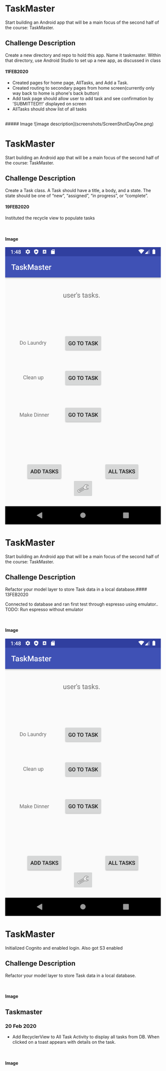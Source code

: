 #  TaskMaster 
<!-- Short summary or background information -->
Start building an Android app that will be a main focus of the second half of the course: TaskMaster.
## Challenge Description
<!-- Description of the challenge -->
Create a new directory and repo to hold this app. Name it taskmaster. Within that directory, use Android Studio to set up a new app, as discussed in class
#### 11FEB2020
<!-- What approach did you take? Why? What is the Big O space/time for this approach? -->


- Created pages for home page, AllTasks, and Add a Task.  
- Created routing to secondary pages from home screen(currently only way back to home is phone's back button)
- Add task page should allow user to add task and see confirmation by 'SUBMITTED!!!' displayed on screen
- AllTasks should show list of all tasks
<br>
##### Image
![image description](screenshots/ScreenShotDayOne.png)




#  TaskMaster 
<!-- Short summary or background information -->
Start building an Android app that will be a main focus of the second half of the course: TaskMaster.
## Challenge Description
<!-- Description of the challenge -->
Create a Task class. A Task should have a title, a body, and a state. The state should be one of “new”, “assigned”, “in progress”, or “complete”.
#### 19FEB2020
<!-- What approach did you take? Why? What is the Big O space/time for this approach? -->

Instituted the recycle view to populate tasks 

<br>

#### Image
![image description](screenshots/ScreenshotDayThree.png)



#  TaskMaster 
<!-- Short summary or background information -->
Start building an Android app that will be a main focus of the second half of the course: TaskMaster.
## Challenge Description
<!-- Description of the challenge -->
Refactor your model layer to store Task data in a local database.#### 13FEB2020
<!-- What approach did you take? Why? What is the Big O space/time for this approach? -->

Connected to database and ran first test through espresso using emulator..
TODO: Run espresso without emulator

<br>

#### Image
![image description](screenshots/ScreenshotDayThree.png)



#  TaskMaster 
<!-- Short summary or background information -->
Initialized Cognito and enabled login.  Also got S3 enabled
## Challenge Description
<!-- Description of the challenge -->
Refactor your model layer to store Task data in a local database.


<!-- What approach did you take? Why? What is the Big O space/time for this approach? -->


<br>

#### Image









## Taskmaster

### 20 Feb 2020

- Add RecyclerView to All Task Activity to display all tasks from DB. When clicked on a toast appears with details on the task.

<br>

#### Image


